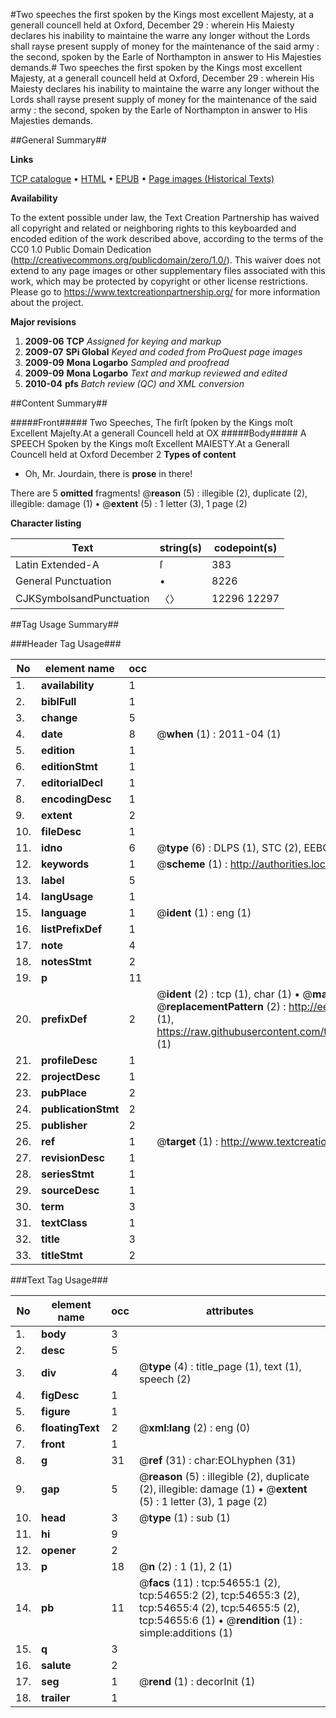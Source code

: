 #Two speeches the first spoken by the Kings most excellent Majesty, at a generall councell held at Oxford, December 29 : wherein His Maiesty declares his inability to maintaine the warre any longer without the Lords shall rayse present supply of money for the maintenance of the said army : the second, spoken by the Earle of Northampton in answer to His Majesties demands.#
Two speeches the first spoken by the Kings most excellent Majesty, at a generall councell held at Oxford, December 29 : wherein His Maiesty declares his inability to maintaine the warre any longer without the Lords shall rayse present supply of money for the maintenance of the said army : the second, spoken by the Earle of Northampton in answer to His Majesties demands.

##General Summary##

**Links**

[TCP catalogue](http://www.ota.ox.ac.uk/tcp/)  • 
[HTML](http://tei.it.ox.ac.uk/tcp/Texts-HTML/free/A32/A32158.html)  • 
[EPUB](http://tei.it.ox.ac.uk/tcp/Texts-EPUB/free/A32/A32158.epub) • 
[Page images (Historical Texts)](https://historicaltexts.jisc.ac.uk/eebo-12128603e)

**Availability**

To the extent possible under law, the Text Creation Partnership has waived all copyright and related or neighboring rights to this keyboarded and encoded edition of the work described above, according to the terms of the CC0 1.0 Public Domain Dedication (http://creativecommons.org/publicdomain/zero/1.0/). This waiver does not extend to any page images or other supplementary files associated with this work, which may be protected by copyright or other license restrictions. Please go to https://www.textcreationpartnership.org/ for more information about the project.

**Major revisions**

1. __2009-06__ __TCP__ *Assigned for keying and markup*
1. __2009-07__ __SPi Global__ *Keyed and coded from ProQuest page images*
1. __2009-09__ __Mona Logarbo__ *Sampled and proofread*
1. __2009-09__ __Mona Logarbo__ *Text and markup reviewed and edited*
1. __2010-04__ __pfs__ *Batch review (QC) and XML conversion*

##Content Summary##

#####Front#####
Two Speeches, The firſt ſpoken by the Kings moſt Excellent Majeſty.At a generall Councell held at OX
#####Body#####
A SPEECH Spoken by the Kings moſt Excellent MAIESTY.At a Generall Councell held at Oxford December 2
**Types of content**

  * Oh, Mr. Jourdain, there is **prose** in there!

There are 5 **omitted** fragments! 
 @__reason__ (5) : illegible (2), duplicate (2), illegible: damage (1)  •  @__extent__ (5) : 1 letter (3), 1 page (2)

**Character listing**


|Text|string(s)|codepoint(s)|
|---|---|---|
|Latin Extended-A|ſ|383|
|General Punctuation|•|8226|
|CJKSymbolsandPunctuation|〈〉|12296 12297|

##Tag Usage Summary##

###Header Tag Usage###

|No|element name|occ|attributes|
|---|---|---|---|
|1.|__availability__|1||
|2.|__biblFull__|1||
|3.|__change__|5||
|4.|__date__|8| @__when__ (1) : 2011-04 (1)|
|5.|__edition__|1||
|6.|__editionStmt__|1||
|7.|__editorialDecl__|1||
|8.|__encodingDesc__|1||
|9.|__extent__|2||
|10.|__fileDesc__|1||
|11.|__idno__|6| @__type__ (6) : DLPS (1), STC (2), EEBO-CITATION (1), OCLC (1), VID (1)|
|12.|__keywords__|1| @__scheme__ (1) : http://authorities.loc.gov/ (1)|
|13.|__label__|5||
|14.|__langUsage__|1||
|15.|__language__|1| @__ident__ (1) : eng (1)|
|16.|__listPrefixDef__|1||
|17.|__note__|4||
|18.|__notesStmt__|2||
|19.|__p__|11||
|20.|__prefixDef__|2| @__ident__ (2) : tcp (1), char (1)  •  @__matchPattern__ (2) : ([0-9\-]+):([0-9IVX]+) (1), (.+) (1)  •  @__replacementPattern__ (2) : http://eebo.chadwyck.com/downloadtiff?vid=$1&page=$2 (1), https://raw.githubusercontent.com/textcreationpartnership/Texts/master/tcpchars.xml#$1 (1)|
|21.|__profileDesc__|1||
|22.|__projectDesc__|1||
|23.|__pubPlace__|2||
|24.|__publicationStmt__|2||
|25.|__publisher__|2||
|26.|__ref__|1| @__target__ (1) : http://www.textcreationpartnership.org/docs/. (1)|
|27.|__revisionDesc__|1||
|28.|__seriesStmt__|1||
|29.|__sourceDesc__|1||
|30.|__term__|3||
|31.|__textClass__|1||
|32.|__title__|3||
|33.|__titleStmt__|2||


###Text Tag Usage###

|No|element name|occ|attributes|
|---|---|---|---|
|1.|__body__|3||
|2.|__desc__|5||
|3.|__div__|4| @__type__ (4) : title_page (1), text (1), speech (2)|
|4.|__figDesc__|1||
|5.|__figure__|1||
|6.|__floatingText__|2| @__xml:lang__ (2) : eng (0)|
|7.|__front__|1||
|8.|__g__|31| @__ref__ (31) : char:EOLhyphen (31)|
|9.|__gap__|5| @__reason__ (5) : illegible (2), duplicate (2), illegible: damage (1)  •  @__extent__ (5) : 1 letter (3), 1 page (2)|
|10.|__head__|3| @__type__ (1) : sub (1)|
|11.|__hi__|9||
|12.|__opener__|2||
|13.|__p__|18| @__n__ (2) : 1 (1), 2 (1)|
|14.|__pb__|11| @__facs__ (11) : tcp:54655:1 (2), tcp:54655:2 (2), tcp:54655:3 (2), tcp:54655:4 (2), tcp:54655:5 (2), tcp:54655:6 (1)  •  @__rendition__ (1) : simple:additions (1)|
|15.|__q__|3||
|16.|__salute__|2||
|17.|__seg__|1| @__rend__ (1) : decorInit (1)|
|18.|__trailer__|1||
